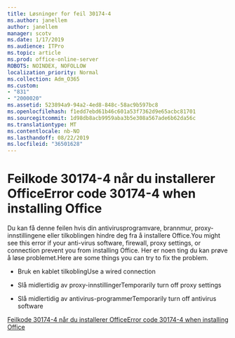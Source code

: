 ```yaml
---
title: Løsninger for feil 30174-4
ms.author: janellem
author: janellem
manager: scotv
ms.date: 1/17/2019
ms.audience: ITPro
ms.topic: article
ms.prod: office-online-server
ROBOTS: NOINDEX, NOFOLLOW
localization_priority: Normal
ms.collection: Adm_O365
ms.custom:
- "831"
- "2000020"
ms.assetid: 523894a9-94a2-4ed8-848c-58ac9b597bc8
ms.openlocfilehash: f1edd7ebd61b46c601a53f7362d9e65acbc81701
ms.sourcegitcommit: 1d98db8acb9959aba3b5e308a567ade6b62da56c
ms.translationtype: MT
ms.contentlocale: nb-NO
ms.lasthandoff: 08/22/2019
ms.locfileid: "36501628"
---
```

# <a name="error-code-30174-4-when-installing-office"></a><span data-ttu-id="b1b2e-102">Feilkode 30174-4 når du installerer Office</span><span class="sxs-lookup"><span data-stu-id="b1b2e-102">Error code 30174-4 when installing Office</span></span>

<span data-ttu-id="b1b2e-103">Du kan få denne feilen hvis din antivirusprogramvare, brannmur, proxy-innstillingene eller tilkoblingen hindre deg fra å installere Office.</span><span class="sxs-lookup"><span data-stu-id="b1b2e-103">You might see this error if your anti-virus software, firewall, proxy settings, or connection prevent you from installing Office.</span></span> <span data-ttu-id="b1b2e-104">Her er noen ting du kan prøve å løse problemet.</span><span class="sxs-lookup"><span data-stu-id="b1b2e-104">Here are some things you can try to fix the problem.</span></span>
  
- <span data-ttu-id="b1b2e-105">Bruk en kablet tilkobling</span><span class="sxs-lookup"><span data-stu-id="b1b2e-105">Use a wired connection</span></span>

- <span data-ttu-id="b1b2e-106">Slå midlertidig av proxy-innstillinger</span><span class="sxs-lookup"><span data-stu-id="b1b2e-106">Temporarily turn off proxy settings</span></span>

- <span data-ttu-id="b1b2e-107">Slå midlertidig av antivirus-programmer</span><span class="sxs-lookup"><span data-stu-id="b1b2e-107">Temporarily turn off antivirus software</span></span>

[<span data-ttu-id="b1b2e-108">Feilkode 30174-4 når du installerer Office</span><span class="sxs-lookup"><span data-stu-id="b1b2e-108">Error code 30174-4 when installing Office</span></span>](https://support.office.com/article/5d5551db-266f-47b3-93fc-d51c2e8f4c0b?wt.mc_id=Alchemy_ClientDIA)
  